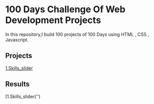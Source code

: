 # 100 Days Challenge Of Web Development Projects
In this repository,I build 100 projects of 100 Days using HTML , CSS , Javascript.

## Projects
[1.Skills_slider]('')


## Results
[1.Skills_slider('')
